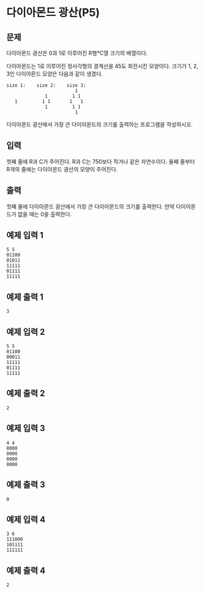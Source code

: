 # 다이아몬드 광산(P5)
## 문제
다이아몬드 광산은 0과 1로 이루어진 R행*C열 크기의 배열이다.

다이아몬드는 1로 이루어진 정사각형의 경계선을 45도 회전시킨 모양이다. 크기가 1, 2, 3인 다이아몬드 모양은 다음과 같이 생겼다.
```
size 1:    size 2:    size 3:
                         1
              1         1 1
   1         1 1       1   1
              1         1 1
                         1

```
다이아몬드 광산에서 가장 큰 다이아몬드의 크기를 출력하는 프로그램을 작성하시오.

## 입력
첫째 줄에 R과 C가 주어진다. R과 C는 750보다 작거나 같은 자연수이다. 둘째 줄부터 R개의 줄에는 다이아몬드 광산의 모양이 주어진다.

## 출력
첫째 줄에 다이아몬드 광산에서 가장 큰 다이아몬드의 크기를 출력한다. 만약 다이아몬드가 없을 때는 0을 출력한다.

## 예제 입력 1
```
5 5
01100
01011
11111
01111
11111
```

## 예제 출력 1
```
3
```

## 예제 입력 2
```
5 5
01100
00011
11111
01111
11111
```

## 예제 출력 2
```
2
```

## 예제 입력 3
```
4 4
0000
0000
0000
0000
```

## 예제 출력 3
```
0
```

## 예제 입력 4
```
3 6
111000
101111
111111
```

## 예제 출력 4
```
2
```

